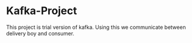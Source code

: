 # Kafka-Project
This project is trial version of kafka. Using this we communicate between delivery boy and consumer.
